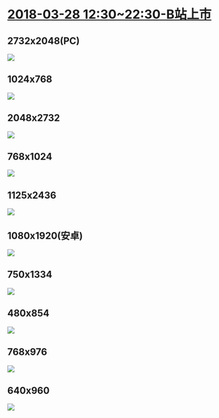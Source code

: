 # [2018-03-28 12:30~22:30-B站上市](https://www.bilibili.com/blackboard/activity-ipo-m.html)
## 2732x2048(PC)
![](http://i0.hdslb.com/bfs/archive/0c7828af0ca89cfff8734cfeafcaa07b79b3a031.jpg)
## 1024x768
![](http://i0.hdslb.com/bfs/archive/70df7f62895fa81f8b0968675248a44abbaf1865.jpg)

## 2048x2732
![](http://i0.hdslb.com/bfs/archive/1357252921f7a1a0ca4a8b0625c90cd9124b4c4d.jpg)
## 768x1024
![](http://i0.hdslb.com/bfs/archive/c76496c7e2429059c1bd3a66027eff0a7cc58a85.jpg)

## 1125x2436
![](http://i0.hdslb.com/bfs/archive/334f1dd9073b3031c4fea0e19fcedd9499a9847e.jpg)

## 1080x1920(安卓)
![](http://i0.hdslb.com/bfs/archive/2e53d7ae2b88f965ec9fdde80a13a61fd5a4e83d.jpg)
## 750x1334
![](http://i0.hdslb.com/bfs/archive/21862cbbc2c1577e0ad627c225c307646b205c2b.jpg)
## 480x854
![](http://i0.hdslb.com/bfs/archive/57c97e6b5d05ab5b49f7a94faa24ef477d58c7c5.jpg)

## 768x976
![](http://i0.hdslb.com/bfs/archive/a824a2aa9a0f62e5ca033283a010df0afaa632cf.jpg)

## 640x960
![](http://i0.hdslb.com/bfs/archive/51f45d27591ea7485d093629accbd5c4bb7424d6.jpg)